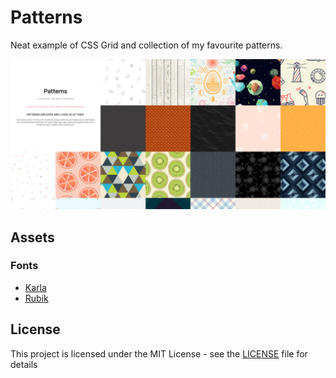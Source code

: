 # Patterns
Neat example of CSS Grid and collection of my favourite patterns.

![Homepage image](screenshots/homepage.png)

## Assets

### Fonts
* [Karla](https://fonts.google.com/specimen/Karla)
* [Rubik](https://fonts.google.com/specimen/Rubik)

## License
This project is licensed under the MIT License - see the [LICENSE](LICENSE) file for details